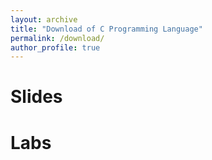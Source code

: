 ```yaml
---
layout: archive
title: "Download of C Programming Language"
permalink: /download/
author_profile: true
---
```


Slides 
======
 



Labs 
====== 














